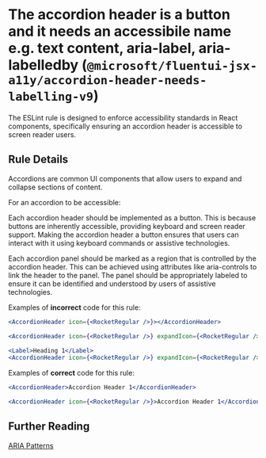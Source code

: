 # The accordion header is a button and it needs an accessibile name e.g. text content, aria-label, aria-labelledby (`@microsoft/fluentui-jsx-a11y/accordion-header-needs-labelling-v9`)

<!-- end auto-generated rule header -->

The ESLint rule is designed to enforce accessibility standards in React components, specifically ensuring an accordion header is accessible to screen reader users.

## Rule Details

Accordions are common UI components that allow users to expand and collapse sections of content.

For an accordion to be accessible:

Each accordion header should be implemented as a button. This is because buttons are inherently accessible, providing keyboard and screen reader support. Making the accordion header a button ensures that users can interact with it using keyboard commands or assistive technologies.

Each accordion panel should be marked as a region that is controlled by the accordion header. This can be achieved using attributes like aria-controls to link the header to the panel. The panel should be appropriately labeled to ensure it can be identified and understood by users of assistive technologies.

Examples of **incorrect** code for this rule:

```jsx
<AccordionHeader icon={<RocketRegular />}></AccordionHeader>
```

```jsx
<AccordionHeader icon={<RocketRegular />} expandIcon={<RocketRegular />}></AccordionHeader>
```

```jsx
<Label>Heading 1</Label>
<AccordionHeader icon={<RocketRegular />} expandIcon={<RocketRegular />}></AccordionHeader>
```

Examples of **correct** code for this rule:

```jsx
<AccordionHeader>Accordion Header 1</AccordionHeader>
```

```jsx
<AccordionHeader icon={<RocketRegular />}>Accordion Header 1</AccordionHeader>
```

## Further Reading

[ARIA Patterns](https://www.w3.org/WAI/ARIA/apg/patterns/accordion/)
